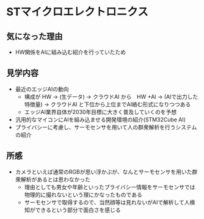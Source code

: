 # STマイクロエレクトロニクス

## 気になった理由

- HW関係をAIに組み込む紹介を行っていたため

## 見学内容

- 最近のエッジAIの動向
  - 構成が HW -> (生データ) -> クラウドAI から　HW +AI -> (AIで出力した特徴量) -> クラウドAI と下位から上位までAI絡む形式になりつつある
  - エッジAI業界自体が2030年目標に大きく普及していくのを予想
- 汎用的なマイコンにAIを組み込ませる開発環境の紹介(STM32Cube AI)
- プライバシーに考慮し、サーモセンサを用いて人の群衆解析を行うシステムの紹介

## 所感

- カメラといえば通常のRGBが思い浮かぶが、なんとサーモセンサを用いた群衆解析があるとは思わなかった
  - 理由としても男女や年齢といったプライバシー情報をサーモセンサでは物理的に撮れないという理にかなったものである
  - サーモセンサで取得するので、当然顔等は見れないがAIで解析して人検知ができるという部分で面白さを感じる